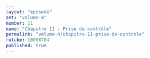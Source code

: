 ```yaml
---
layout: "episode"
set: "volume-4"
number: 11
name: "Chapitre 11 : Prise de contrôle"
permalink: "volume-4/chapitre-11-prise-de-controle"
rutube: 10068704
published: true
---
```

